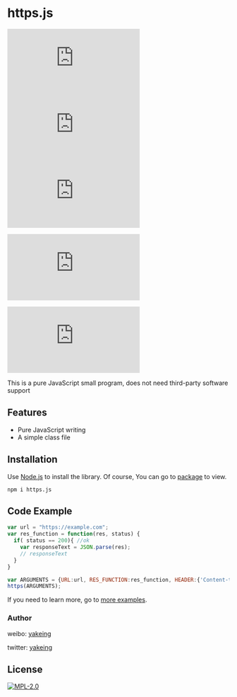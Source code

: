 # https.js

[![codecov](https://badging.tk/codecov/coverage/gh/yakeing/https.js?icon=codecov&branch=main)](https://codecov.io/gh/yakeing/https.js)
[![TAG](https://badging.tk/github/tag/yakeing/https.js?icon=github)](../../releases)
[![NPM](https://badging.tk/npm/version/https.js?icon=npm)](https://www.npmjs.com/package/https.js)

[![Package](https://badging.tk/npm/package/https.js)](https://www.npmjs.com/package/https.js)

[![codecov-totals](https://badging.tk/codecov/totals/gh/yakeing/https.js)](https://codecov.io/gh/yakeing/https.js)

This is a pure JavaScript small program, does not need third-party software support

## Features

- Pure JavaScript writing
- A simple class file

## Installation

Use [Node.js](https://nodejs.org/) to install the library. Of course, You can go to [package](https://www.npmjs.com/package/https.js) to view.

```console
npm i https.js
```

## Code Example

```javascript
var url = "https://example.com";
var res_function = function(res, status) {
  if( status == 200){ //ok
  	var responseText = JSON.parse(res);
  	// responseText
  }
}

var ARGUMENTS = {URL:url, RES_FUNCTION:res_function, HEADER:{'Content-type':'application/json;charset=UTF-8'}};
https(ARGUMENTS);
```
If you need to learn more, go to [more examples](https://https.js.org/pages/Example.html).

### Author

weibo: [yakeing](https://weibo.com/yakeing)

twitter: [yakeing](https://twitter.com/yakeing)

## License

[![MPL-2.0](https://badging.tk/static/license/555/MPL-2.0/FE7D37?icon=github)](LICENSE)
